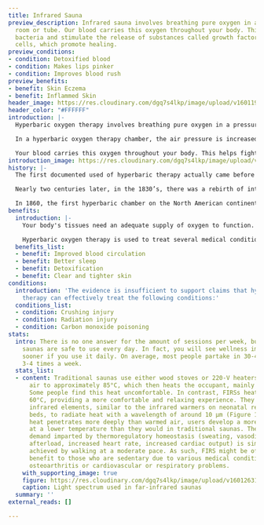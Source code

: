 ```yaml
---
title: Infrared Sauna
preview_description: Infrared sauna involves breathing pure oxygen in a pressurized
  room or tube. Our blood carries this oxygen throughout your body. This helps fight
  bacteria and stimulate the release of substances called growth factors and stem
  cells, which promote healing.
preview_conditions:
- condition: Detoxified blood
- condition: Makes lips pinker
- condition: Improves blood rush
preview_benefits:
- benefit: Skin Eczema
- benefit: Inflammed Skin
header_image: https://res.cloudinary.com/dgq7s4lkp/image/upload/v1601190613/uploads_dev/wallpaperflare.com_wallpaper_klu0le.jpg
header_color: "#FFFFFF"
introduction: |-
  Hyperbaric oxygen therapy involves breathing pure oxygen in a pressurized room or tube. Hyperbaric oxygen therapy is a well-established treatment for decompression sickness, a hazard of scuba diving. Other conditions treated with hyperbaric oxygen therapy include serious infections, bubbles of air in your blood vessels, and wounds that won't heal as a result of diabetes or radiation injury. putang

  In a hyperbaric oxygen therapy chamber, the air pressure is increased to three times higher than normal air pressure. Under these conditions, your lungs can gather more oxygen than would be possible breathing pure oxygen at normal air pressure.

  Your blood carries this oxygen throughout your body. This helps fight bacteria and stimulate the release of substances called growth factors and stem cells, which promote healing.
introduction_image: https://res.cloudinary.com/dgq7s4lkp/image/upload/v1601193521/uploads_dev/red-light.e51f03e.b23a0c1a0985fd1ed4b7f087dba6dd1e_lgyas9.png
history: |-
  The first documented used of hyperbaric therapy actually came before the discovery of oxygen. In 1662, British clergyman named Henshaw, used a system of organ bellows to change the atmospheric pressure in a sealed chamber called a domicilium. This domicilium could create both hyperbaric and hypobaric environments. Despite lacking any scientific basis for his theories, Henshaw believed that acute conditions would benefit from increased air pressure, while chronic conditions would respond better to decreased air pressure. According to Henshaw, “In times of good health this domicilium is proposed as a good expedient to help digestion, to promote insensible respiration, to facilitate breathing and expectoration, and consequently, of excellent use for the prevention of most afflictions of the lungs.” Henshaw was only providing increased and decreased air pressure without increasing oxygen concentration. Oxygen was not discovered until 1773 by Swedish pharmacist Carl Wilhelm Scheele, and the term “oxygen” was not coined until 1777 by French chemist Antoine Lavoisier.

  Nearly two centuries later, in the 1830’s, there was a rebirth of interest in hyperbaric medicine in France. In 1834, French physician Junod built a hyperbaric chamber to treat pulmonary afflictions using pressures of 2-4 ATA and reported increased circulation to the internal organs, improvements in cerebral blood flow, and production of feelings of well-being. Then, in 1837, Pravaz built the largest hyperbaric chamber of that time and was used to treat patients with pulmonary conditions including tuberculosis, laryngitis, tracheitis and pertussis, as well unrelated conditions such as cholera, conjunctivitis, deafness, menorrhagia and rickets.

  In 1860, the first hyperbaric chamber on the North American continent was constructed in Oshawa, Ontario, Canada. A year later, Corning built the first hyperbaric chamber in the United States in New York.
benefits:
  introduction: |-
    Your body's tissues need an adequate supply of oxygen to function. When tissue is injured, it requires even more oxygen to survive. Hyperbaric oxygen therapy increases the amount of oxygen your blood can carry. An increase in blood oxygen temporarily restores normal levels of blood gases and tissue function to promote healing and fight infection.

    Hyperbaric oxygen therapy is used to treat several medical conditions. And medical institutions use it in different ways. Your doctor may suggest hyperbaric for these benetifs:
  benefits_list:
  - benefit: Improved blood circulation
  - benefit: Better sleep
  - benefit: Detoxification
  - benefit: Clear and tighter skin
conditions:
  introduction: 'The evidence is insufficient to support claims that hyperbaric oxygen
    therapy can effectively treat the following conditions:'
  conditions_list:
  - condition: Crushing injury
  - condition: Radiation injury
  - condition: Carbon monoxide poisoning
stats:
  intro: There is no one answer for the amount of sessions per week, but infrared
    saunas are safe to use every day. In fact, you will see wellness improvements
    sooner if you use it daily. On average, most people partake in 30-45 minute sessions,
    3-4 times a week.
  stats_list:
  - content: Traditional saunas use either wood stoves or 220-V heaters to heat the
      air to approximately 85°C, which then heats the occupant, mainly via convection.
      Some people find this heat uncomfortable. In contrast, FIRSs heat to approximately
      60°C, providing a more comfortable and relaxing experience. They utilize 120-V
      infrared elements, similar to the infrared warmers on neonatal resuscitation
      beds, to radiate heat with a wavelength of around 10 μm (Figure 12). As infrared
      heat penetrates more deeply than warmed air, users develop a more vigorous sweat
      at a lower temperature than they would in traditional saunas. The cardiovascular
      demand imparted by thermoregulatory homeostasis (sweating, vasodilation, decreased
      afterload, increased heart rate, increased cardiac output) is similar to that
      achieved by walking at a moderate pace. As such, FIRS might be of particular
      benefit to those who are sedentary due to various medical conditions, such as
      osteoarthritis or cardiovascular or respiratory problems.
    with_supporting_image: true
    figure: https://res.cloudinary.com/dgq7s4lkp/image/upload/v1601263191/uploads_dev/691fig1_gb01q6.jpg
    caption: Light spectrum used in far-infrared saunas
  summary: ''
external_reads: []

---
```

